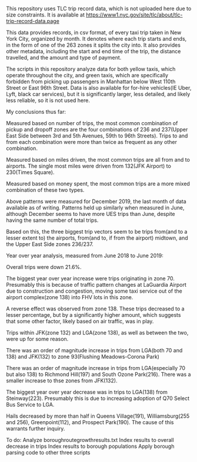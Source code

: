 This repository uses TLC trip record data, which is not uploaded here due to size constraints. It is available at https://www1.nyc.gov/site/tlc/about/tlc-trip-record-data.page

This data provides records, in csv format, of every taxi trip taken in New York City, organized by month. It denotes where each trip starts and ends, in the form of one of the 263 zones it splits the city into. It also provides other metadata, including the start and end time of the trip, the distance travelled, and the amount and type of payment.

The scripts in this repository analyze data for both yellow taxis, which operate throughout the city, and green taxis, which are specifically forbidden from picking up passengers in Manhattan below West 110th Street or East 96th Street. Data is also available for for-hire vehicles(IE Uber, Lyft, black car services), but it is significantly larger, less detailed, and likely less reliable, so it is not used here.

My conclusions thus far:

Measured based on number of trips, the most common combination of pickup and dropoff zones are the four combinations of 236 and 237(Upper East Side between 3rd and 5th Avenues, 59th to 96th Streets). Trips to and from each combination were more than twice as frequent as any other combination.

Measured based on miles driven, the most common trips are all from and to airports. The single most miles were driven from 132(JFK Airport) to 230(Times Square).

Measured based on money spent, the most common trips are a more mixed combination of these two types.

Above patterns were measured for December 2019, the last month of data available as of writing. Patterns held up similarly when measured in June, although December seems to have more UES trips than June, despite having the same number of total trips.

Based on this, the three biggest trip vectors seem to be trips from(and to a lesser extent to) the airports, from(and to, if from the airport) midtown, and the Upper East Side zones 236/237.

Year over year analysis, measured from June 2018 to June 2019:

Overall trips were down 21.6%.

The biggest year over year increase were trips originating in zone 70. Presumably this is because of traffic pattern changes at LaGuardia Airport due to construction and congestion, moving some taxi service out of the airport complex(zone 138) into FHV lots in this zone.

A reverse effect was observed from zone 138. These trips decreased to a lesser percentage, but by a significantly higher amount, which suggests that some other factor, likely based on air traffic, was in play.

Trips within JFK(zone 132) and LGA(zone 138), as well as between the two, were up for some reason.

There was an order of magnitude increase in trips from LGA(both 70 and 138) and JFK(132) to zone 93(Flushing Meadows-Corona Park)

There was an order of magnitude increase in trips from LGA(especially 70 but also 138) to Richmond Hill(197) and South Ozone Park(216). There was a smaller increase to thse zones from JFK(132).

The biggest year over year decrease was in trips to LGA(138) from Steinway(223). Presumably this is due to increasing adoption of Q70 Select Bus Service to LGA.

Hails decreased by more than half in Queens Village(191), Williamsburg(255 and 256), Greenpoint(112), and Prospect Park(190). The cause of this warrants further inquiry.

To do:
    Analyze boroughroutegrowthresults.txt
        Index results to overall decrease in trips
        Index results to borough populations
    Apply borough parsing code to other three scripts